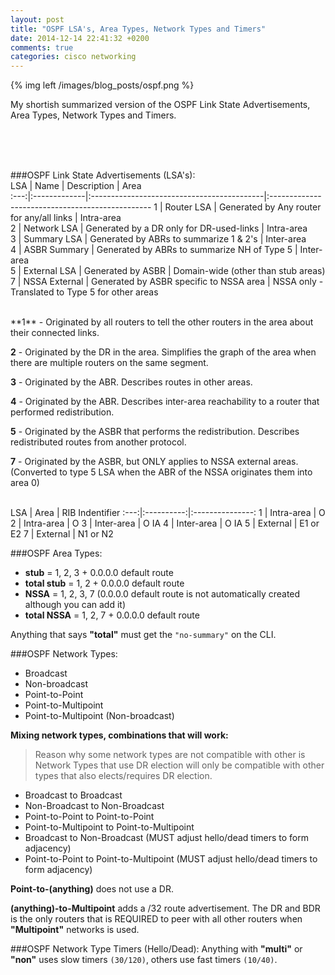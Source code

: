 ```yaml
---
layout: post
title: "OSPF LSA's, Area Types, Network Types and Timers"
date: 2014-12-14 22:41:32 +0200
comments: true
categories: cisco networking
---
```

{% img left /images/blog_posts/ospf.png %}

My shortish summarized version of the OSPF Link State Advertisements, Area Types, Network Types and Timers.
<!--more-->
<br>
<br>
<br>

###OSPF Link State Advertisements (LSA's):
<br>
 LSA |      Name     |                 Description                 |                       Area                       
:---:|:-------------|:-------------------------------------------|:------------------------------------------------
 1   | Router LSA    |  Generated by Any router for any/all links  |                    Intra-area                    
 2   | Network LSA   |   Generated by a DR only for DR-used-links  |                    Intra-area                    
 3   | Summary LSA   |    Generated by ABRs to summarize 1 & 2's   |                    Inter-area                    
 4   | ASBR Summary  | Generated by ABRs to summarize NH of Type 5 |                    Inter-area                    
 5   | External LSA  |              Generated by ASBR              |        Domain-wide (other than stub areas)       
 7   | NSSA External |   Generated by ASBR specific to NSSA area   | NSSA only - Translated to Type 5 for other areas

<br>
**1** - Originated by all routers to tell the other routers in the area about their connected links.

**2** - Originated by the DR in the area. Simplifies the graph of the area when there are multiple routers on the same segment.

**3** - Originated by the ABR. Describes routes in other areas.

**4** - Originated by the ABR. Describes inter-area reachability to a router that performed redistribution.

**5** - Originated by the ASBR that performs the redistribution. Describes redistributed routes from another protocol.

**7** - Originated by the ASBR, but ONLY applies to NSSA external areas. (Converted to type 5 LSA when the ABR of the NSSA originates them into area 0) 

<br>
LSA |    Area    | RIB Indentifier 
:---:|:----------:|:---------------:
 1   | Intra-area |        O        
 2   | Intra-area |        O        
 3   | Inter-area |       O IA      
 4   | Inter-area |       O IA      
 5   | External   |     E1 or E2    
 7   | External   |     N1 or N2    

###OSPF Area Types:
- **stub** = 1, 2, 3 + 0.0.0.0 default route
- **total stub** = 1, 2 + 0.0.0.0 default route
- **NSSA** = 1, 2, 3, 7  (0.0.0.0 default route is not automatically created although you can add it)
- **total NSSA** = 1, 2, 7 + 0.0.0.0 default route

Anything that says **"total"** must get the `"no-summary"` on the CLI.

###OSPF Network Types:
* Broadcast
* Non-broadcast
* Point-to-Point
* Point-to-Multipoint
* Point-to-Multipoint (Non-broadcast)

**Mixing network types, combinations that will work:**
>Reason why some network types are not compatible with other is Network Types that use DR election will only be compatible with other types that also elects/requires DR election.

* Broadcast to Broadcast
* Non-Broadcast to Non-Broadcast
* Point-to-Point to Point-to-Point
* Point-to-Multipoint to Point-to-Multipoint
* Broadcast to Non-Broadcast (MUST adjust hello/dead timers to form adjacency)
* Point-to-Point to Point-to-Multipoint (MUST adjust hello/dead timers to form adjacency)

**Point-to-(anything)** does not use a DR.

**(anything)-to-Multipoint** adds a /32 route advertisement. The DR and BDR is the only routers that is REQUIRED to peer with all other routers when **"Multipoint"** networks is used.

###OSPF Network Type Timers (Hello/Dead):
Anything with **"multi"** or **"non"** uses slow timers `(30/120)`, others use fast timers `(10/40)`.
